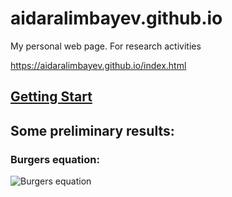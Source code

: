 # aidaralimbayev.github.io

My personal web page. For research activities

https://aidaralimbayev.github.io/index.html

## [Getting Start](#setup-virtual-environment)

## Some preliminary results:

### Burgers equation:

![Burgers equation](/images/burger.gif)